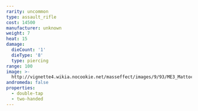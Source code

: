 ```yaml
---
rarity: uncommon
type: assault_rifle
cost: 14500
manufacturer: unknown
weight: 7
heat: 15
damage:
  dieCount: '1'
  dieType: '8'
  type: piercing
range: 100
image: >-
  http://vignette4.wikia.nocookie.net/masseffect/images/9/93/ME3_Mattock_Assault_Rifle.png/revision/latest?cb=20120317182842
andromeda: false
properties:
  - double-tap
  - two-handed
---
```

